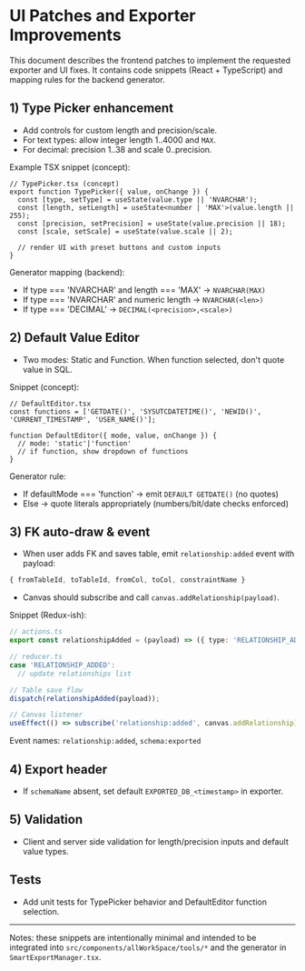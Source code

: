 # UI Patches and Exporter Improvements

This document describes the frontend patches to implement the requested exporter and UI fixes. It contains code snippets (React + TypeScript) and mapping rules for the backend generator.

## 1) Type Picker enhancement

- Add controls for custom length and precision/scale.
- For text types: allow integer length 1..4000 and `MAX`.
- For decimal: precision 1..38 and scale 0..precision.

Example TSX snippet (concept):

```tsx
// TypePicker.tsx (concept)
export function TypePicker({ value, onChange }) {
  const [type, setType] = useState(value.type || 'NVARCHAR');
  const [length, setLength] = useState<number | 'MAX'>(value.length || 255);
  const [precision, setPrecision] = useState(value.precision || 18);
  const [scale, setScale] = useState(value.scale || 2);

  // render UI with preset buttons and custom inputs
}
```

Generator mapping (backend):

- If type === 'NVARCHAR' and length === 'MAX' -> `NVARCHAR(MAX)`
- If type === 'NVARCHAR' and numeric length -> `NVARCHAR(<len>)`
- If type === 'DECIMAL' -> `DECIMAL(<precision>,<scale>)`

## 2) Default Value Editor

- Two modes: Static and Function. When function selected, don't quote value in SQL.

Snippet (concept):

```tsx
// DefaultEditor.tsx
const functions = ['GETDATE()', 'SYSUTCDATETIME()', 'NEWID()', 'CURRENT_TIMESTAMP', 'USER_NAME()'];

function DefaultEditor({ mode, value, onChange }) {
  // mode: 'static'|'function'
  // if function, show dropdown of functions
}
```

Generator rule:

- If defaultMode === 'function' -> emit `DEFAULT GETDATE()` (no quotes)
- Else -> quote literals appropriately (numbers/bit/date checks enforced)

## 3) FK auto-draw & event

- When user adds FK and saves table, emit `relationship:added` event with payload:

```ts
{ fromTableId, toTableId, fromCol, toCol, constraintName }
```

- Canvas should subscribe and call `canvas.addRelationship(payload)`.

Snippet (Redux-ish):

```ts
// actions.ts
export const relationshipAdded = (payload) => ({ type: 'RELATIONSHIP_ADDED', payload });

// reducer.ts
case 'RELATIONSHIP_ADDED':
  // update relationships list

// Table save flow
dispatch(relationshipAdded(payload));

// Canvas listener
useEffect(() => subscribe('relationship:added', canvas.addRelationship), []);
```

Event names: `relationship:added`, `schema:exported`

## 4) Export header

- If `schemaName` absent, set default `EXPORTED_DB_<timestamp>` in exporter.

## 5) Validation

- Client and server side validation for length/precision inputs and default value types.

## Tests

- Add unit tests for TypePicker behavior and DefaultEditor function selection.

---

Notes: these snippets are intentionally minimal and intended to be integrated into `src/components/allWorkSpace/tools/*` and the generator in `SmartExportManager.tsx`.

